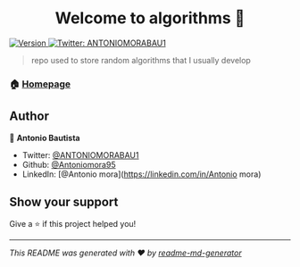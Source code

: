 <h1 align="center">Welcome to algorithms 👋</h1>
<p>
  <a href="https://www.npmjs.com/package/algorithms" target="_blank">
    <img alt="Version" src="https://img.shields.io/npm/v/algorithms.svg">
  </a>
  <a href="https://twitter.com/ANTONIOMORABAU1" target="_blank">
    <img alt="Twitter: ANTONIOMORABAU1" src="https://img.shields.io/twitter/follow/ANTONIOMORABAU1.svg?style=social" />
  </a>
</p>

> repo used to store random algorithms that I usually develop

### 🏠 [Homepage](index.html)

## Author

👤 **Antonio Bautista**

* Twitter: [@ANTONIOMORABAU1](https://twitter.com/ANTONIOMORABAU1)
* Github: [@Antoniomora95](https://github.com/Antoniomora95)
* LinkedIn: [@Antonio mora](https://linkedin.com/in/Antonio mora)

## Show your support

Give a ⭐️ if this project helped you!

***
_This README was generated with ❤️ by [readme-md-generator](https://github.com/kefranabg/readme-md-generator)_